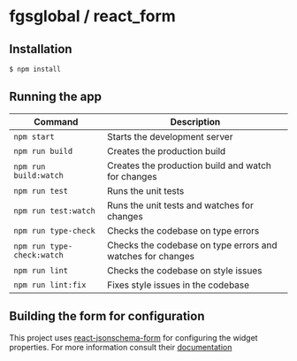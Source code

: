 # fgsglobal / react_form

## Installation

```bash
$ npm install
```

## Running the app

| Command | Description |
|---|---|
| `npm start` | Starts the development server |
| `npm run build` | Creates the production build |
| `npm run build:watch` | Creates the production build and watch for changes |
| `npm run test` | Runs the unit tests |
| `npm run test:watch` | Runs the unit tests and watches for changes |
| `npm run type-check` | Checks the codebase on type errors |
| `npm run type-check:watch` | Checks the codebase on type errors and watches for changes |
| `npm run lint` | Checks the codebase on style issues |
| `npm run lint:fix` | Fixes style issues in the codebase |


## Building the form for configuration

This project uses [react-jsonschema-form](https://rjsf-team.github.io/react-jsonschema-form/) for configuring the widget properties. For more information consult their [documentation](https://react-jsonschema-form.readthedocs.io/en/latest/) 
